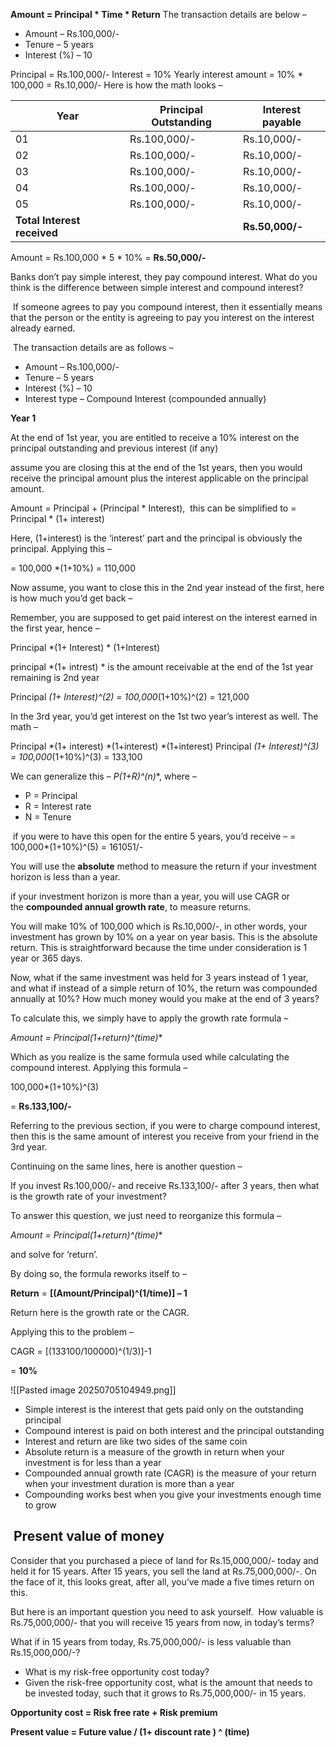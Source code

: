 **Amount = Principal * Time * Return**
The transaction details are below –

- Amount – Rs.100,000/-
- Tenure – 5 years
- Interest (%) – 10

Principal = Rs.100,000/-
Interest = 10%
Yearly interest amount = 10% * 100,000
= Rs.10,000/-
Here is how the math looks –

|**Year**|**Principal Outstanding**|**Interest payable**|
|---|---|---|
|01|Rs.100,000/-|Rs.10,000/-|
|02|Rs.100,000/-|Rs.10,000/-|
|03|Rs.100,000/-|Rs.10,000/-|
|04|Rs.100,000/-|Rs.10,000/-|
|05|Rs.100,000/-|Rs.10,000/-|
|**Total Interest received**|   |**Rs.50,000/-**|
Amount = Rs.100,000 * 5 * 10%
= **Rs.50,000/-**

Banks don’t pay simple interest, they pay compound interest. What do you think is the difference between simple interest and compound interest?

 If someone agrees to pay you compound interest, then it essentially means that the person or the entity is agreeing to pay you interest on the interest already earned.

 The transaction details are as follows –

- Amount – Rs.100,000/-
- Tenure – 5 years
- Interest (%) – 10
- Interest type – Compound Interest (compounded annually)

**Year 1**

At the end of 1st year, you are entitled to receive a 10% interest on the principal outstanding and previous interest (if any)

assume you are closing this at the end of the 1st years, then you would receive the principal amount plus the interest applicable on the principal amount.

Amount = Principal + (Principal * Interest),  this can be simplified to
= Principal * (1+ interest)

Here, (1+interest) is the ‘interest’ part and the principal is obviously the principal. Applying this –

= 100,000 *(1+10%)
= 110,000

Now assume, you want to close this in the 2nd year instead of the first, here is how much you’d get back –

Remember, you are supposed to get paid interest on the interest earned in the first year, hence –

Principal *(1+ Interest) * (1+Interest)

principal *(1+ intrest) *  is the amount receivable at the end of the 1st year 
remaining is 2nd year 

Principal *(1+ Interest)^(2)
= 100,000*(1+10%)^(2)
= 121,000

In the 3rd year, you’d get interest on the 1st two year’s interest as well. The math –

Principal *(1+ interest) *(1+interest) *(1+interest)
Principal *(1+ Interest)^(3)
= 100,000*(1+10%)^(3)
= 133,100

We can generalize this –
**P*(1+R)^(n)**, where –
- P = Principal
- R = Interest rate
- N = Tenure

 if you were to have this open for the entire 5 years, you’d receive –
= 100,000*(1+10%)^(5) = 161051/-

You will use the **absolute** method to measure the return if your investment horizon is less than a year.

if your investment horizon is more than a year, you will use CAGR or the **compounded annual growth rate**, to measure returns.

You will make 10% of 100,000 which is Rs.10,000/-, in other words, your investment has grown by 10% on a year on year basis. This is the absolute return. This is straightforward because the time under consideration is 1 year or 365 days.

Now, what if the same investment was held for 3 years instead of 1 year, and what if instead of a simple return of 10%, the return was compounded annually at 10%? How much money would you make at the end of 3 years?

To calculate this, we simply have to apply the growth rate formula –

**Amount = Principal*(1+return)^(time)**

Which as you realize is the same formula used while calculating the compound interest. Applying this formula –

100,000*(1+10%)^(3)

= **Rs.133,100/-**

Referring to the previous section, if you were to charge compound interest, then this is the same amount of interest you receive from your friend in the 3rd year.

Continuing on the same lines, here is another question –

If you invest Rs.100,000/- and receive Rs.133,100/- after 3 years, then what is the growth rate of your investment?

To answer this question, we just need to reorganize this formula –

**Amount = Principal*(1+return)^(time)**

and solve for ‘return’.

By doing so, the formula reworks itself to –

**Return** = **[(Amount/Principal)^(1/time)] – 1**

Return here is the growth rate or the CAGR.

Applying this to the problem –

CAGR = [(133100/100000)^(1/3)]-1

= **10%**



![[Pasted image 20250705104949.png]]

- Simple interest is the interest that gets paid only on the outstanding principal
- Compound interest is paid on both interest and the principal outstanding
- Interest and return are like two sides of the same coin
- Absolute return is a measure of the growth in return when your investment is for less than a year
- Compounded annual growth rate (CAGR) is the measure of your return when your investment duration is more than a year
- Compounding works best when you give your investments enough time to grow


##  **Present value of money**

Consider that you purchased a piece of land for Rs.15,000,000/- today and held it for 15 years. After 15 years, you sell the land at Rs.75,000,000/-. On the face of it, this looks great, after all, you’ve made a five times return on this.

But here is an important question you need to ask yourself.  How valuable is Rs.75,000,000/- that you will receive 15 years from now, in today’s terms?

What if in 15 years from today, Rs.75,000,000/- is less valuable than Rs.15,000,000/-?

- What is my risk-free opportunity cost today?
- Given the risk-free opportunity cost, what is the amount that needs to be invested today, such that it grows to Rs.75,000,000/- in 15 years.


**Opportunity cost = Risk free rate + Risk premium**

**Present value = Future value / (1+ discount rate ) ^ (time)**